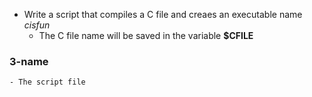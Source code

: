 - Write a script that compiles a C file and creaes an executable name _cisfun_
	- The C file name will be saved in the variable **$CFILE**

### 3-name
	- The script file
